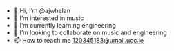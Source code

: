 - 👋 Hi, I’m @ajwhelan
- 👀 I’m interested in music
- 🌱 I’m currently learning engineering
- 💞️ I’m looking to collaborate on music and engineering
- 📫 How to reach me 120345183@umail.ucc.ie

<!---
ajwhelan/ajwhelan is a ✨ special ✨ repository because its `README.md` (this file) appears on your GitHub profile.
You can click the Preview link to take a look at your changes.
--->
